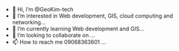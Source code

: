 - 👋 Hi, I’m @GeoKim-tech
- 👀 I’m interested in Web development, GIS, cloud computing and networking...
- 🌱 I’m currently learning Web development and GIS...
- 💞️ I’m looking to collaborate on ...
- 📫 How to reach me 09068363601 ...

<!---
GeoKim-tech/GeoKim-tech is a ✨ special ✨ repository because its `README.md` (this file) appears on your GitHub profile.
You can click the Preview link to take a look at your changes.
--->
